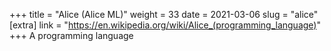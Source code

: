 +++
title = "Alice (Alice ML)"
weight = 33
date = 2021-03-06
slug = "alice"
[extra]
link = "https://en.wikipedia.org/wiki/Alice_(programming_language)"
+++
A programming language

